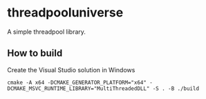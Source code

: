 # threadpooluniverse
A simple threadpool library.

## How to build

Create the Visual Studio solution in Windows
```
cmake -A x64 -DCMAKE_GENERATOR_PLATFORM="x64" -DCMAKE_MSVC_RUNTIME_LIBRARY="MultiThreadedDLL" -S . -B ./build
```

